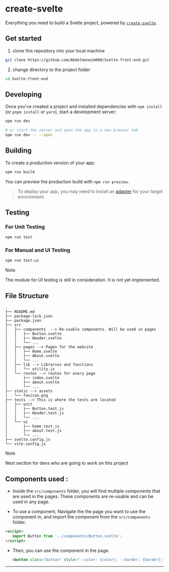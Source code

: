 # create-svelte

Everything you need to build a Svelte project, powered by [`create-svelte`](https://github.com/sveltejs/kit/tree/main/packages/create-svelte).

## Get started

1. clone this repository into your local machine

```bash
git clone https://github.com/Abdelmoneim000/Svelte-front-end.git
```

2. change directory to the project folder

```bash
cd Svelte-front-end
```

## Developing

Once you've created a project and installed dependencies with `npm install` (or `pnpm install` or `yarn`), start a development server:

```bash
npm run dev

# or start the server and open the app in a new browser tab
npm run dev -- --open
```

## Building

To create a production version of your app:

```bash
npm run build
```

You can preview the production build with `npm run preview`.

> To deploy your app, you may need to install an [adapter](https://kit.svelte.dev/docs/adapters) for your target environment.

## Testing

### For Unit Testing

```bash
npm run test
```

### For Manual and UI Testing

```bash
npm run test:ui
```

> [!NOTE]
> The module for UI testing is still in consideration. It is not yet implemented.

## File Structure

```
.
├── README.md
├── package-lock.json
├── package.json
├── src
│   ├── components  --> Re-usable components. Will be used in pages
│   │   ├── Button.svelte
│   │   ├── Header.svelte
│   │   └── ...
│   ├── pages --> Pages for the website
│   │   ├── Home.svelte
│   │   ├── About.svelte
│   │   └── ...
│   ├── lib --> Libraries and functions
│   │   └── utility.js
│   └── routes --> routes for every page
│       ├── index.svelte
│       ├── about.svelte
│       └── ...
├── static --> assets
│   └── favicon.png
├── tests --> This is where the tests are located
│   ├── unit
│   │   ├── Button.test.js
│   │   ├── Header.test.js
│   │   └── ...
│   └── ui
│       ├── home.test.js
│       ├── about.test.js
│       └── ...
├── svelte.config.js
└── vite.config.js
```

> [!NOTE]
> Next section for devs who are going to work on this project

## Components used :

 - Inside the `src/components` folder, you will find multiple components that are used in the pages. These components are re-usable and can be used in any page.

 - To use a component, Navigate the the page you want to use the component in, and import the component from the `src/components` folder.

 ```HTML
 <script>
    import Button from '../components/Button.svelte';
 </script>
 ```

 - Then, you can use the component in the page.

 ```HTML
    <button class="button" style="--color: {color}; --border: {border}; --boxShadow: {boxShadow};">{text}</button>
 ```

 ------------------------------